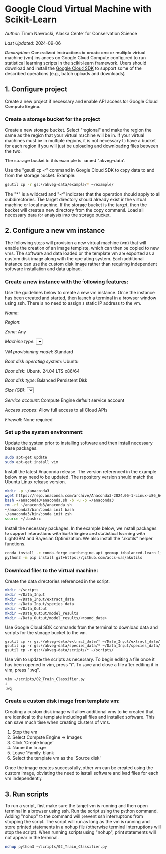# Google Cloud Virtual Machine with Scikit-Learn

*Author*: Timm Nawrocki, Alaska Center for Conservation Science

*Last Updated*: 2024-09-06

*Description*: Generalized instructions to create one or multiple virtual machine (vm) instances on Google Cloud Compute configured to run statistical learning scripts in the scikit-learn framework. Users should download and install the [Google Cloud SDK](https://cloud.google.com/sdk/) to support some of the described operations (e.g., batch uploads and downloads).

## 1. Configure project
Create a new project if necessary and enable API access for Google Cloud Compute Engine.

### Create a storage bucket for the project
Create a new storage bucket. Select "regional" and make the region the same as the region that your virtual machine will be in. If your virtual machines must be in multiple regions, it is not necessary to have a bucket for each region if you will just be uploading and downloading files between the two.

The storage bucket in this example is named "akveg-data".

Use the "gsutil cp -r" command in Google Cloud SDK to copy data to and from the storage bucket. Example:

```bash
gsutil cp -r gs://akveg-data/example/* ~/example/
```

The "*" is a wildcard and "-r" indicates that the operation should apply to all subdirectories. The target directory should already exist in the virtual machine or local machine. If the storage bucket is the target, then the bucket will create a new directory from the copy command. Load all necessary data for analysis into the storage bucket.

## 2. Configure a new vm instance
The following steps will provision a new virtual machine (vm) that will enable the creation of an image template, which can then be copied to new vms. The software and data loaded on the template vm are exported as a custom disk image along with the operating system. Each additional instance can use the custom disk image rather than requiring independent software installation and data upload.

### Create a new instance with the following features:

Use the guidelines below to create a new vm instance. Once the instance has been created and started, then launch a terminal in a browser window using ssh. There is no need to assign a static IP address to the vm.

*Name*: <name>

*Region*: <region>

*Zone*: Any

*Machine type*: <select based on computational needs>

*VM provisioning model*: Standard

*Boot disk operating system*: Ubuntu

*Boot disk*: Ubuntu 24.04 LTS x86/64

*Boot disk type*: Balanced Persistent Disk

*Size (GB)*: <select based on data size>

*Service account*: Compute Engine default service account

*Access scopes*: Allow full access to all Cloud APIs

*Firewall*: None required

### Set up the system environment:

Update the system prior to installing software and then install necessary base packages.

```bash
sudo apt-get update
sudo apt-get install vim
```

Install the latest Anaconda release. The version referenced in the example below may need to be updated. The repository version should match the Ubuntu Linux release version.

```bash
mkdir -p ~/anaconda3
wget https://repo.anaconda.com/archive/Anaconda3-2024.06-1-Linux-x86_64.sh -O ~/anaconda3/anaconda.sh
bash ~/anaconda3/anaconda.sh -b -u -p ~/anaconda3
rm -rf ~/anaconda3/anaconda.sh
~/anaconda3/bin/conda init bash
~/anaconda3/bin/conda init zsh
source ~/.bashrc
```

Install the necessary packages. In the example below, we install packages to support interactions with Earth Engine and statistical learning with LightGBM and Bayesian Optimization. We also install the "akutils" helper functions.

```bash
conda install -c conda-forge earthengine-api geemap imbalanced-learn lightgbm bayesian-optimization
python3 -m pip install git+https://github.com/accs-uaa/akutils
```

### Download files to the virtual machine:

Create the data directories referenced in the script.

```bash
mkdir ~/scripts
mkdir ~/Data_Input
mkdir ~/Data_Input/extract_data
mkdir ~/Data_Input/species_data
mkdir ~/Data_Output
mkdir ~/Data_Output/model_results
mkdir ~/Data_Output/model_results/<round_date>
```

Use Google Cloud SDK commands from the terminal to download data and scripts for the storage bucket to the vm.

```
gsutil cp -r gs://akveg-data/extract_data/* ~/Data_Input/extract_data/
gsutil cp -r gs://akveg-data/species_data/* ~/Data_Input/species_data/
gsutil cp -r gs://akveg-data/scripts/* ~/scripts/
```

Use vim to update the scripts as necessary. To begin editing a file once it has been opened in vim, press "i". To save and close a file after editing it in vim, press ":wq".

```bash
vim ~/scripts/02_Train_Classifier.py
i
:wq
```

### Create a custom disk image from template vm:

Creating a custom disk image will allow additional vms to be created that are identical to the template including all files and installed software. This can save much time when creating clusters of vms.
1. Stop the vm
2. Select Compute Engine -> Images
3. Click 'Create Image'
4. Name the image
5. Leave 'Family' blank
6. Select the template vm as the 'Source disk'

Once the image creates successfully, other vm can be created using the custom image, obviating the need to install software and load files for each vm independently.

## 3. Run scripts
To run a script, first make sure the target vm is running and then open terminal in a browser using ssh. Run the script using the python command. Adding "nohup" to the command will prevent ssh interruptions from stopping the script. The script will run as long as the vm is running and store printed statements in a nohup file (otherwise terminal interruptions will stop the script). When running scripts using "nohup", print statements will not appear in the terminal.

```bash
nohup python3 ~/scripts/02_Train_Classifier.py
```

